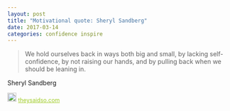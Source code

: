 ```yaml
---
layout: post
title: "Motivational quote: Sheryl Sandberg"
date: 2017-03-14
categories: confidence inspire
---
```

> We hold ourselves back in ways both big and small, by lacking self-confidence, by not raising our hands, and by pulling back when we should be leaning in.

Sheryl Sandberg

<span style="z-index:50;font-size:0.9em;"><img src="https://theysaidso.com/branding/theysaidso.png" height="20" width="20" alt="theysaidso.com"/><a href="https://theysaidso.com" title="Powered by quotes from theysaidso.com" style="color: #9fcc25; margin-left: 4px; vertical-align: middle;">theysaidso.com</a></span>
